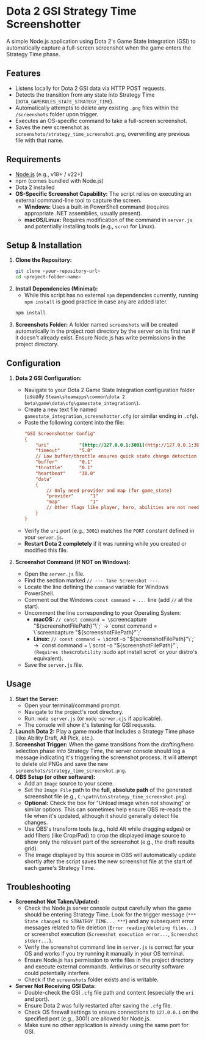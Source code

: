 # Dota 2 GSI Strategy Time Screenshotter

A simple Node.js application using Dota 2's Game State Integration (GSI) to automatically capture a full-screen screenshot when the game enters the Strategy Time phase.

## Features

* Listens locally for Dota 2 GSI data via HTTP POST requests.
* Detects the transition from any state into Strategy Time (`DOTA_GAMERULES_STATE_STRATEGY_TIME`).
* Automatically attempts to delete any existing `.png` files within the `/screenshots` folder upon trigger.
* Executes an OS-specific command to take a full-screen screenshot.
* Saves the new screenshot as `screenshots/strategy_time_screenshot.png`, overwriting any previous file with that name.

## Requirements

* [Node.js](https://nodejs.org/) (e.g., v18+ / v22+)
* npm (comes bundled with Node.js)
* Dota 2 installed
* **OS-Specific Screenshot Capability:** The script relies on executing an external command-line tool to capture the screen.
    * **Windows:** Uses a built-in PowerShell command (requires appropriate .NET assemblies, usually present).
    * **macOS/Linux:** Requires modification of the command in `server.js` and potentially installing tools (e.g., `scrot` for Linux).

## Setup & Installation

1.  **Clone the Repository:**
    ```bash
    git clone <your-repository-url>
    cd <project-folder-name>
    ```
2.  **Install Dependencies (Minimal):**
    * While this script has no external `npm` dependencies currently, running `npm install` is good practice in case any are added later.
    ```bash
    npm install
    ```
3.  **Screenshots Folder:** A folder named `screenshots` will be created automatically in the project root directory by the server on its first run if it doesn't already exist. Ensure Node.js has write permissions in the project directory.

## Configuration

1.  **Dota 2 GSI Configuration:**
    * Navigate to your Dota 2 Game State Integration configuration folder (usually `Steam\steamapps\common\dota 2 beta\game\dota\cfg\gamestate_integration\`).
    * Create a new text file named `gamestate_integration_screenshotter.cfg` (or similar ending in `.cfg`).
    * Paste the following content into the file:
        ```cfg
        "GSI Screenshotter Config"
        {
            "uri"           "[http://127.0.0.1:3001](http://127.0.0.1:3001)" // Default port, change if needed
            "timeout"       "5.0"
            // Low buffer/throttle ensures quick state change detection
            "buffer"        "0.1"
            "throttle"      "0.1"
            "heartbeat"     "30.0"
            "data"
            {
                // Only need provider and map (for game_state)
                "provider"      "1"
                "map"           "1"
                // Other flags like player, hero, abilities are not needed by this script
            }
        }
        ```
    * Verify the `uri` port (e.g., `3001`) matches the `PORT` constant defined in your `server.js`.
    * **Restart Dota 2 completely** if it was running while you created or modified this file.

2.  **Screenshot Command (If NOT on Windows):**
    * Open the `server.js` file.
    * Find the section marked `// --- Take Screenshot ---`.
    * Locate the line defining the `command` variable for Windows PowerShell.
    * Comment out the Windows `const command = ...` line (add `//` at the start).
    * Uncomment the line corresponding to your Operating System:
        * **macOS:** `// const command = \`screencapture "${screenshotFilePath}"\`;` -> `const command = \`screencapture "${screenshotFilePath}"\`;`
        * **Linux:** `// const command = \`scrot -o "${screenshotFilePath}"\`;` -> `const command = \`scrot -o "${screenshotFilePath}"\`;` (Requires the `scrot` utility: `sudo apt install scrot` or your distro's equivalent).
    * Save the `server.js` file.

## Usage

1.  **Start the Server:**
    * Open your terminal/command prompt.
    * Navigate to the project's root directory.
    * Run: `node server.js` (or `node server.cjs` if applicable).
    * The console will show it's listening for GSI requests.
2.  **Launch Dota 2:** Play a game mode that includes a Strategy Time phase (like Ability Draft, All Pick, etc.).
3.  **Screenshot Trigger:** When the game transitions from the drafting/hero selection phase *into* Strategy Time, the server console should log a message indicating it's triggering the screenshot process. It will attempt to delete old PNGs and save the new `screenshots/strategy_time_screenshot.png`.
4.  **OBS Setup (or other software):**
    * Add an `Image` source to your scene.
    * Set the `Image File` path to the **full, absolute path** of the generated screenshot file (e.g., `C:\path\to\strategy_time_screenshot.png`).
    * **Optional:** Check the box for "Unload image when not showing" or similar options. This can sometimes help ensure OBS re-reads the file when it's updated, although it should generally detect file changes.
    * Use OBS's transform tools (e.g., hold Alt while dragging edges) or add filters (like Crop/Pad) to crop the displayed image source to show only the relevant part of the screenshot (e.g., the draft results grid).
    * The image displayed by this source in OBS will automatically update shortly after the script saves the new screenshot file at the start of each game's Strategy Time.

## Troubleshooting

* **Screenshot Not Taken/Updated:**
    * Check the Node.js server console output carefully when the game should be entering Strategy Time. Look for the trigger message (`*** State changed to STRATEGY_TIME... ***`) and any subsequent error messages related to file deletion (`Error reading/deleting files...`) or screenshot execution (`Screenshot execution error...`, `Screenshot stderr...`).
    * Verify the screenshot command line in `server.js` is correct for your OS and works if you try running it manually in your OS terminal.
    * Ensure Node.js has permission to write files in the project directory and execute external commands. Antivirus or security software could potentially interfere.
    * Check if the `screenshots` folder exists and is writable.
* **Server Not Receiving GSI Data:**
    * Double-check the GSI `.cfg` file path and content (especially the `uri` and port).
    * Ensure Dota 2 was fully restarted after saving the `.cfg` file.
    * Check OS firewall settings to ensure connections to `127.0.0.1` on the specified port (e.g., 3001) are allowed for Node.js.
    * Make sure no other application is already using the same port for GSI.
